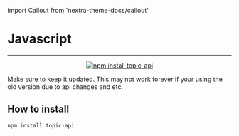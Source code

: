import Callout from 'nextra-theme-docs/callout'

# Javascript


<div align="center">
  <hr></hr>

  <p>
    <a href="https://nodei.co/npm/topic-api"><img src="https://nodei.co/npm/topic-api.png?downloads=true&stars=true" alt="npm install topic-api" /></a>
  </p>
</div>

<Callout>Make sure to keep it updated. This may not work forever if your using the old version due to api changes and etc.</Callout>

## How to install

```sh
npm install topic-api